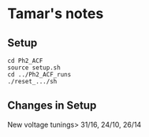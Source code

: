 # Tamar's notes

## Setup

```shell
cd Ph2_ACF
source setup.sh
cd ../Ph2_ACF_runs
./reset_.../sh
```
## Changes in Setup
New voltage tunings> 31/16, 24/10, 26/14